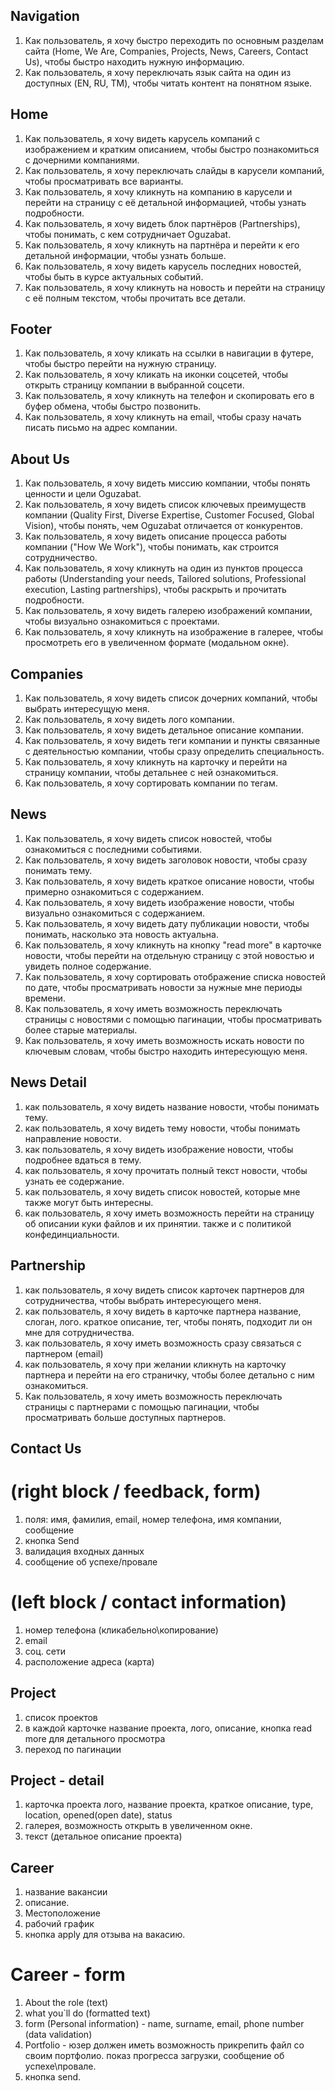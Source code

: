 ## Navigation
1. Как пользователь, я хочу быстро переходить по основным разделам сайта (Home, We Are, Companies, Projects, News, Careers, Contact Us), чтобы быстро находить нужную информацию.
2. Как пользователь, я хочу переключать язык сайта на один из доступных (EN, RU, TM), чтобы читать контент на понятном языке.

## Home
1. Как пользователь, я хочу видеть карусель компаний с изображением и кратким описанием, чтобы быстро познакомиться с дочерними компаниями.
2. Как пользователь, я хочу переключать слайды в карусели компаний, чтобы просматривать все варианты.
3. Как пользователь, я хочу кликнуть на компанию в карусели и перейти на страницу с её детальной информацией, чтобы узнать подробности.
4. Как пользователь, я хочу видеть блок партнёров (Partnerships), чтобы понимать, с кем сотрудничает Oguzabat.
5. Как пользователь, я хочу кликнуть на партнёра и перейти к его детальной информации, чтобы узнать больше.
6. Как пользователь, я хочу видеть карусель последних новостей, чтобы быть в курсе актуальных событий.
7. Как пользователь, я хочу кликнуть на новость и перейти на страницу с её полным текстом, чтобы прочитать все детали.

## Footer
1. Как пользователь, я хочу кликать на ссылки в навигации в футере, чтобы быстро перейти на нужную страницу.
2. Как пользователь, я хочу кликать на иконки соцсетей, чтобы открыть страницу компании в выбранной соцсети.
3. Как пользователь, я хочу кликнуть на телефон и скопировать его в буфер обмена, чтобы быстро позвонить.
4. Как пользователь, я хочу кликнуть на email, чтобы сразу начать писать письмо на адрес компании.


## About Us
1. Как пользователь, я хочу видеть миссию компании, чтобы понять ценности и цели Oguzabat.
2. Как пользователь, я хочу видеть список ключевых преимуществ компании (Quality First, Diverse Expertise, Customer Focused, Global Vision), чтобы понять, чем Oguzabat отличается от конкурентов.
3. Как пользователь, я хочу видеть описание процесса работы компании ("How We Work"), чтобы понимать, как строится сотрудничество.
4. Как пользователь, я хочу кликнуть на один из пунктов процесса работы (Understanding your needs, Tailored solutions, Professional execution, Lasting partnerships), чтобы раскрыть и прочитать подробности.
5. Как пользователь, я хочу видеть галерею изображений компании, чтобы визуально ознакомиться с проектами.
6. Как пользователь, я хочу кликнуть на изображение в галерее, чтобы просмотреть его в увеличенном формате (модальном окне).

## Companies
1. Как пользователь, я хочу видеть список дочерних компаний, чтобы выбрать интересущую меня.
2. Как пользователь, я хочу видеть лого компании.
3. Как пользователь, я хочу видеть детальное описание компании.
4. Как пользователь, я хочу видеть теги компании и пункты связанные с деятельностью компании, чтобы сразу определить специальность.
5. Как пользователь, я хочу кликнуть на карточку и перейти на страницу компании, чтобы детальнее с ней ознакомиться.
6. Как пользователь, я хочу сортировать компании по тегам.

## News
1. Как пользователь, я хочу видеть список новостей, чтобы ознакомиться с последними событиями.
2. Как пользователь, я хочу видеть заголовок новости, чтобы сразу понимать тему.
3. Как пользователь, я хочу видеть краткое описание новости, чтобы примерно ознакомиться с содержанием.
4. Как пользователь, я хочу видеть изображение новости, чтобы визуально ознакомиться с содержанием.
5. Как пользователь, я хочу видеть дату публикации новости, чтобы понимать, насколько эта новость актуальна.
6. Как пользователь, я хочу кликнуть на кнопку "read more" в карточке новости, чтобы перейти на отдельную страницу с этой новостью и увидеть полное содержание.
7. Как пользователь, я хочу сортировать отображение списка новостей по дате, чтобы просматривать новости за нужные мне периоды времени.
8. Как пользователь, я хочу иметь возможность переключать страницы с новостями с помощью пагинации, чтобы просматривать более старые материалы.
9. Как пользователь, я хочу иметь возможность искать новости по ключевым словам, чтобы быстро находить интересующую меня.

## News Detail
1. как пользователь, я хочу видеть название новости, чтобы понимать тему.
2. как пользователь, я хочу видеть тему новости, чтобы понимать направление новости.
3. как пользователь, я хочу видеть изображение новости, чтобы подробнее вдаться в тему.
4. как пользователь, я хочу прочитать полный текст новости, чтобы узнать ее содержание.
5. как пользователь, я хочу видеть список новостей, которые мне также могут быть интересны.
6. как пользователь, я хочу иметь возможность перейти на страницу об описании куки файлов и их принятии. также и с политикой конфединциальности.

## Partnership
1. как пользователь, я хочу видеть список карточек партнеров для сотрудничества, чтобы выбрать интересующего меня.
2. как пользователь, я хочу видеть в карточке партнера название, слоган, лого. краткое описание, тег, чтобы понять, подходит ли он мне для сотрудничества.
3. как пользователь, я хочу иметь возможность сразу связаться с партнером (email)
4. как пользователь, я хочу при желании кликнуть на карточку партнера и перейти на его страничку, чтобы более детально с ним ознакомиться.
5. Как пользователь, я хочу иметь возможность переключать страницы с партнерами с помощью пагинации, чтобы просматривать больше доступных партнеров.

## Contact Us 
# (right block / feedback, form)
1. поля: имя, фамилия, email, номер телефона, имя компании, сообщение
2. кнопка Send
3. валидация входных данных
4. сообщение об успехе/провале

# (left block / contact information)
1. номер телефона (кликабельно\копирование)
2. email 
3. соц. сети
4. расположение адреса (карта)

## Project
1. список проектов
2. в каждой карточке название проекта, лого, описание, кнопка read more для детального просмотра
3. переход по пагинации


## Project - detail
1. карточка проекта лого, название проекта, краткое описание, type, location, opened(open date), status
2. галерея, возможность открыть в увеличенном окне.
3. текст (детальное описание проекта)


## Career
1. название вакансии
2. описание.
3. Местоположение
4. рабочий график
5. кнопка apply для отзыва на вакасию.

# Career - form 
1. About the role (text)
2. what you`ll do (formatted text)
3. form (Personal information) - name, surname, email, phone number (data validation)
4. Portfolio - юзер должен иметь возможность прикрепить файл со своим портфолио. показ прогресса загрузки, сообщение об успехе\провале.
5. кнопка send.